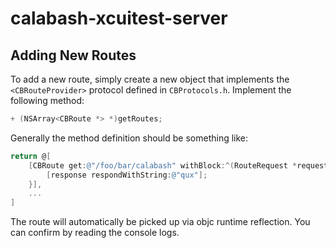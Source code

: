 # calabash-xcuitest-server

## Adding New Routes

To add a new route, simply create a new object that implements the
`<CBRouteProvider>` protocol defined in `CBProtocols.h`. Implement the following
method:
```Objective-C
+ (NSArray<CBRoute *> *)getRoutes;
```

Generally the method definition should be something like:
```Objective-C
return @[
    [CBRoute get:@"/foo/bar/calabash" withBlock:^(RouteRequest *request, RouteResponse *response) {
        [response respondWithString:@"qux"];
    }],
    ...
]
```

The route will automatically be picked up via objc runtime reflection. You can confirm
by reading the console logs.
